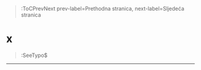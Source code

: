 > :ToCPrevNext prev-label=Prethodna stranica, next-label=Sljedeća stranica



# x

> :SeeTypo$

****
